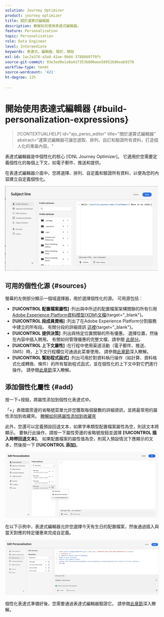 ```yaml
---
solution: Journey Optimizer
product: journey optimizer
title: 關於運算式編輯器
description: 瞭解如何使用表達式編輯器。
feature: Personalization
topic: Personalization
role: Data Engineer
level: Intermediate
keywords: 表達式，編輯器，關於，開始
exl-id: 1ac2a376-a3a8-41ae-9b04-37886697f0fc
source-git-commit: 93e3ed9e1a9a437353b800aee58952b86eab9370
workflow-type: tm+mt
source-wordcount: '421'
ht-degree: 12%

---
```


# 開始使用表達式編輯器 {#build-personalization-expressions}

>[!CONTEXTUALHELP]
>id="ajo_perso_editor"
>title="關於運算式編輯器"
>abstract="運算式編輯器可讓您選取、排列、自訂和驗證所有資料，打造個人化的專屬內容。"

表達式編輯器是中個性化的核心 [!DNL Journey Optimizer]。 它適用於您需要定義個性化的每個上下文，如電子郵件、推送和提供。

在表達式編輯器介面中，您將選擇、排列、自定義和驗證所有資料，以便為您的內容建立自定義個性化。

![](assets/perso_ee1.png)

## 可用的個性化源 {#sources}

螢幕的左側部分顯示一個域選擇器，用於選擇個性化的源。 可用源包括：

* **[!UICONTROL 配置檔案屬性]** :列出與中所述的配置檔案架構關聯的所有引用 [Adobe Experience Platform資料模型(XDM)文檔](https://experienceleague.adobe.com/docs/experience-platform/xdm/home.html?lang=zh-Hant){target="_blank"}。
* **[!UICONTROL 段成員資格]** :列出了在Adobe Experience Platform分割服務中建立的所有段。 有關分段的詳細資訊 [這裡](https://experienceleague.adobe.com/docs/experience-platform/segmentation/home.html){target="_blank"}。
* **[!UICONTROL 提供決策]** :列出與特定位置關聯的所有優惠。 選擇位置，然後在內容中插入聘用。 有關如何管理優惠的完整文檔，請參閱 [此部分](../offers/get-started/starting-offer-decisioning.md)。
* **[!UICONTROL 上下文屬性]** :在行程中使用渠道活動（電子郵件、推送、SMS）時，上下文行程欄位可通過此菜單使用。 請參閱[此章節](personalization-use-case.md)深入瞭解。
* **[!UICONTROL 幫助程式函式]** :列出可用於對資料執行操作（如計算、資料格式化或轉換、條件）的所有幫助程式函式，並在個性化的上下文中對它們進行操作。 請參閱[此章節](functions/functions.md)深入瞭解。

## 添加個性化屬性 {#add}

按一下+按鈕，將屬性添加到個性化表達式中。

「+」表徵圖旁邊的省略號菜單允許您獲取每個變數的詳細資訊，並將最常用的屬性添加到收藏夾。 [瞭解如何將屬性添加到收藏夾](personalization-favorites.md)

此外，您還可以定義預設回退文本，如果字串類型配置檔案屬性為空，則該文本將顯示。 要執行此操作，請按一下屬性旁邊的省略號按鈕並選擇 **[!UICONTROL 插入時帶回退文本]**。 如果配置檔案的屬性值為空，則寫入預設情況下應顯示的文本，然後按一下 **[!UICONTROL 添加]**。

![](assets/attribute-details.png)

在以下示例中，表達式編輯器允許您選擇今天有生日的配置檔案，然後通過插入與當天對應的特定優惠來完成自定義。

![](assets/perso_ee2.png)

個性化表達式準備好後，您需要通過表達式編輯器驗證它。 請參閱[此章節](personalization-validation.md)深入瞭解。

